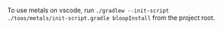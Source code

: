 To use metals on vscode, run `./gradlew --init-script ./toos/metals/init-script.gradle bloopInstall` from the project root.